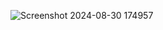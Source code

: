 ![Screenshot 2024-08-30 174957](https://github.com/user-attachments/assets/8b548d5b-139b-4c76-9db8-5857a75f4335)